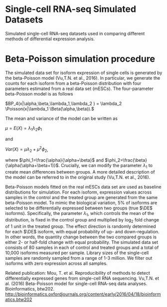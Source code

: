# Single-cell RNA-seq Simulated Datasets
Simulated single-cell RNA-seq datasets used in comparing different methods of differential expression analysis.

# Beta-Poisson simulation procedure
The simulated data set for isoform expression of single cells is generated by the beta-Poisson model (Vu,T.N. et al., 2016). In particular, we generate the counts for each isoform from a beta-Poisson distribution with four parameters estimated from a real data set (mESCs). The four-parameter beta-Poisson model is as follows

$BP_4(x|\alpha,\beta,\lambda_1,\lambda_2 ) = \lambda_2 \Poisson(x|\lambda_1 \Beta(\alpha,\beta)).$

The mean and variance of the model can be written as

$\mu = E(X)=\lambda_1\lambda_2 \phi_1$

and

$Var(X)=\mu \lambda_2 + \mu^2 \phi_2$,

where $\phi_1=\frac{\alpha}{\alpha+\beta}$ and 
$\phi_2=\frac{\beta}{\alpha(\alpha+\beta+1)}$. Crucially, we can modify the parameter $\lambda_1$ to create mean differences between groups. A more detailed description of the model can be referred to in the original study (Vu,T.N. et al., 2016).

Beta-Poisson models fitted on the real mESCs data set are used as baseline distributions for simulation. For each isoform, expression values across samples in the control and the treated group are generated from the same beta-Poisson model. To mimic the biological variation, 5\% of isoforms are selected to be differentially expressed between two groups (true $\DE$ isoforms). Specifically, the parameter $\lambda_1$, which controls the mean of the distribution, is fixed in the control group and multiplied by $\log_2$ fold change of 1 unit in the treated group. The effect direction is randomly determined for each $\DE$ isoform, with equal probability of up- and down-regulation. In other words, the quantity change between the two compared groups is either 2- or half-fold change with equal probability. The simulated data set consists of 80 samples in each of control and treated groups and a total of 10,000 isoforms measured per sample. Library sizes of the single-cell samples are randomly sampled from a range of 1-3 million. 
We filter out isoforms with zero expression across all samples. 

Related publication: 
Mou, T. et al. Reproducibility of methods to detect differentially expressed genes from  single-cell RNA sequencing.
Vu,T.N. et al. (2016) Beta-Poisson model for single-cell RNA-seq data analyses. Bioinformatics, btw202. http://bioinformatics.oxfordjournals.org/content/early/2016/04/18/bioinformatics.btw202
